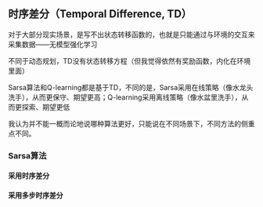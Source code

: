 ## 时序差分（Temporal Difference, TD）

对于大部分现实场景，是写不出状态转移函数的，也就是只能通过与环境的交互来采集数据——无模型强化学习

不同于动态规划，TD没有状态转移方程（但我觉得依然有奖励函数，内化在环境里面）

Sarsa算法和Q-learning都是基于TD，不同的是，Sarsa采用在线策略（像水龙头洗手），从而更保守、期望更高；Q-learning采用离线策略（像水盆里洗手），从而更探索、期望更低

我认为并不能一概而论地说哪种算法更好，只能说在不同场景下，不同方法的侧重点不同。

### Sarsa算法

#### 采用时序差分

#### 采用多步时序差分
